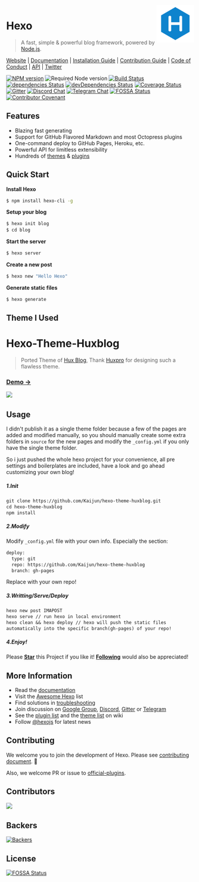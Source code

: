 <img src="https://raw.githubusercontent.com/hexojs/logo/master/hexo-logo-avatar.png" alt="Hexo logo" width="100" height="100" align="right" />

# Hexo

> A fast, simple & powerful blog framework, powered by [Node.js](https://nodejs.org).

[Website](https://hexo.io) |
[Documentation](https://hexo.io/docs/) |
[Installation Guide](https://hexo.io/docs/#Installation) |
[Contribution Guide](https://hexo.io/docs/contributing) |
[Code of Conduct](CODE_OF_CONDUCT.md) |
[API](https://hexo.io/api/) |
[Twitter](https://twitter.com/hexojs)

[![NPM version](https://badge.fury.io/js/hexo.svg)](https://www.npmjs.com/package/hexo)
![Required Node version](https://img.shields.io/node/v/hexo)
[![Build Status](https://github.com/hexojs/hexo/workflows/Tester/badge.svg)](https://github.com/hexojs/hexo/actions?query=workflow%3ATester)
[![dependencies Status](https://david-dm.org/hexojs/hexo/status.svg)](https://david-dm.org/hexojs/hexo)
[![devDependencies Status](https://david-dm.org/hexojs/hexo/dev-status.svg)](https://david-dm.org/hexojs/hexo?type=dev)
[![Coverage Status](https://coveralls.io/repos/hexojs/hexo/badge.svg?branch=master)](https://coveralls.io/r/hexojs/hexo?branch=master)
[![Gitter](https://badges.gitter.im/hexojs/hexo.svg)](https://gitter.im/hexojs/hexo)
[![Discord Chat](https://img.shields.io/badge/chat-on%20discord-7289da.svg)](https://discord.gg/teM2Anj)
[![Telegram Chat](https://img.shields.io/badge/chat-on%20telegram-32afed.svg)](https://t.me/hexojs)
[![FOSSA Status](https://app.fossa.com/api/projects/git%2Bgithub.com%2Fhexojs%2Fhexo.svg?type=shield)](https://app.fossa.com/projects/git%2Bgithub.com%2Fhexojs%2Fhexo?ref=badge_shield)
[![Contributor Covenant](https://img.shields.io/badge/Contributor%20Covenant-v2.0%20adopted-ff69b4.svg)](CODE_OF_CONDUCT.md)

## Features

- Blazing fast generating
- Support for GitHub Flavored Markdown and most Octopress plugins
- One-command deploy to GitHub Pages, Heroku, etc.
- Powerful API for limitless extensibility
- Hundreds of [themes](https://hexo.io/themes/) & [plugins](https://hexo.io/plugins/)

## Quick Start

**Install Hexo**

``` bash
$ npm install hexo-cli -g
```

**Setup your blog**

``` bash
$ hexo init blog
$ cd blog
```

**Start the server**

``` bash
$ hexo server
```

**Create a new post**

``` bash
$ hexo new "Hello Hexo"
```

**Generate static files**

``` bash
$ hexo generate
```

## Theme I Used

# Hexo-Theme-Huxblog

> Ported Theme of [Hux Blog](https://github.com/Huxpro/huxpro.github.io), Thank [Huxpro](https://github.com/Huxpro) for designing such a flawless theme.

### [Demo &rarr;](http://kaijun.github.io/hexo-theme-huxblog)


![](http://huangxuan.me/img/blog-desktop.jpg)

## Usage

I didn't publish it as a single theme folder because a few of the pages are added and modified manually, so you should manually create some extra folders in `source` for the new pages and modify the `_config.yml` if you only have the single theme folder.

So i just pushed the whole hexo project for your convenience, all pre settings and boilerplates are included, have a look and go ahead customizing your own blog!

##### 1.Init

```
git clone https://github.com/Kaijun/hexo-theme-huxblog.git
cd hexo-theme-huxblog
npm install
```

##### 2.Modify
Modify `_config.yml` file with your own info.
Especially the section:

```
deploy:
  type: git
  repo: https://github.com/Kaijun/hexo-theme-huxblog
  branch: gh-pages
```
Replace with your own repo!

##### 3.Writting/Serve/Deploy

```
hexo new post IMAPOST
hexo serve // run hexo in local environment
hexo clean && hexo deploy // hexo will push the static files automatically into the specific branch(gh-pages) of your repo!
```

##### 4.Enjoy! 
Please [**Star**](https://github.com/kaijun/hexo-theme-huxblog/stargazers) this Project if you like it! [**Following**](https://github.com/Kaijun) would also be appreciated!




## More Information

- Read the [documentation](https://hexo.io/)
- Visit the [Awesome Hexo](https://github.com/hexojs/awesome-hexo) list
- Find solutions in [troubleshooting](https://hexo.io/docs/troubleshooting.html)
- Join discussion on [Google Group](https://groups.google.com/group/hexo), [Discord](https://discord.gg/teM2Anj), [Gitter](https://gitter.im/hexojs/hexo) or [Telegram](https://t.me/hexojs)
- See the [plugin list](https://hexo.io/plugins/) and the [theme list](https://hexo.io/themes/) on wiki
- Follow [@hexojs](https://twitter.com/hexojs) for latest news

## Contributing

We welcome you to join the development of Hexo. Please see [contributing document](https://hexo.io/docs/contributing). 🤗

Also, we welcome PR or issue to [official-plugins](https://github.com/hexojs).

## Contributors

[![](https://opencollective.com/Hexo/contributors.svg?width=890)](https://github.com/hexojs/hexo/graphs/contributors)

## Backers

[![Backers](https://opencollective.com/hexo/tiers/backers.svg?avatarHeight=36&width=600)](https://opencollective.com/hexo)

## License

[![FOSSA Status](https://app.fossa.com/api/projects/git%2Bgithub.com%2Fhexojs%2Fhexo.svg?type=large)](https://app.fossa.com/projects/git%2Bgithub.com%2Fhexojs%2Fhexo?ref=badge_large)
